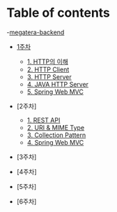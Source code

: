 # Table of contents

-[megatera-backend](README.md)

- [1주차](week1/README.md)

  - [1. HTTP의 이해](week1/basicsofHTTP.md)
  - [2. HTTP Client](week1/HTTPClient.md)
  - [3. HTTP Server](week1/HTTPServer.md)
  - [4. JAVA HTTP Server](week1/JavaHTTPServer.md)
  - [5. Spring Web MVC](week1/SpringWebMVC.md)

- [2주차]

  - [1. REST API](week2/RESTAPI.md)
  - [2. URI & MIME Type](week2/)
  - [3. Collection Pattern](week2/)
  - [4. Spring Web MVC](week2/)

- [3주차]
- [4주차]
- [5주차]
- [6주차]
